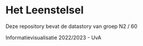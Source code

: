 # Het Leenstelsel

Deze repository bevat de datastory van groep N2 / 60

Informatievisualisatie 2022/2023 - UvA